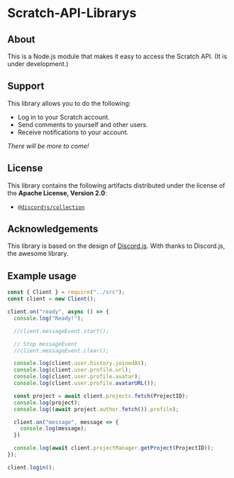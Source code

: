 # Scratch-API-Librarys

## About
This is a Node.js module that makes it easy to access the Scratch API.
(It is under development.)

## Support
This library allows you to do the following:
- Log in to your Scratch account.
- Send comments to yourself and other users.
- Receive notifications to your account.

_There will be more to come!_

## License
This library contains the following artifacts distributed under the license of the **Apache License, Version 2.0**:
- [`@discordjs/collection`](https://github.com/discordjs/discord.js/tree/main/packages/collection)

## Acknowledgements
This library is based on the design of [Discord.js](https://github.com/discordjs/discord.js). With thanks to Discord.js, the awesome library.

## Example usage
```js
const { Client } = require("../src");
const client = new Client();

client.on("ready", async () => {
  console.log("Ready!");

  //client.messageEvent.start();

  // Stop messageEvent
  //client.messageEvent.clear();

  console.log(client.user.history.joinedAt);
  console.log(client.user.profile.url);
  console.log(client.user.profile.avatar);
  console.log(client.user.profile.avatarURL());

  const project = await client.projects.fetch(ProjectID);
  console.log(project);
  console.log((await project.author.fetch()).profile);

  client.on("message", message => {
    console.log(message);
  })

  console.log(await client.projectManager.getProject(ProjectID));
});

client.login();
```
